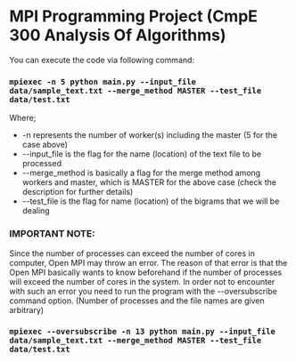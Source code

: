 # MPI Programming Project (CmpE 300 Analysis Of Algorithms)

You can execute the code via following command:
### `mpiexec -n 5 python main.py --input_file data/sample_text.txt --merge_method MASTER --test_file data/test.txt`

Where;
- -n represents the number of worker(s) including the master (5 for the case above)
- --input_file is the flag for the name (location) of the text file to be processed
- --merge_method is basically a flag for the merge method among workers and master, which is MASTER for the above case (check the description for further details)
- --test_file is the flag for name (location) of the bigrams that we will be dealing

### IMPORTANT NOTE: 
Since the number of processes can exceed the number of cores in computer, Open MPI may throw an error. The reason of that error is that the Open MPI basically wants to know beforehand if the number of processes will exceed the number of cores in the system. In order not to encounter with such an error you need to run the program with the --oversubscribe command option. (Number of processes and the file names are given arbitrary)
### `mpiexec --oversubscribe -n 13 python main.py --input_file data/sample_text.txt --merge_method MASTER --test_file data/test.txt`
